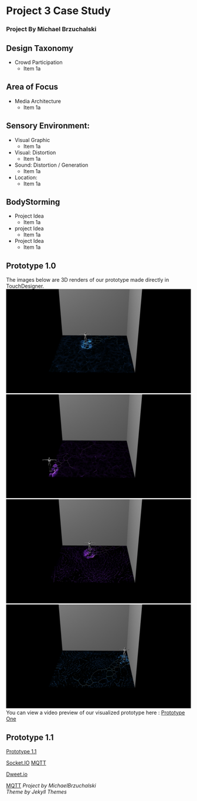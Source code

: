 # Project 3 Case Study 
### Project By Michael Brzuchalski
 
## Design Taxonomy
  * Crowd Participation
    * Item 1a  
    
    
## Area of Focus
* Media Architecture
    * Item 1a
    
    
## Sensory Environment:
  * Visual Graphic
    * Item 1a
  * Visual: Distortion
    * Item 1a
  * Sound: Distortion / Generation
    * Item 1a
  * Location: 
    * Item 1a
    
## BodyStorming
 * Project Idea
    * Item 1a
 * project Idea
    * Item 1a
 * Project Idea
    * Item 1a
    
## Prototype 1.0
The images below are 3D renders of our prototype made directly in TouchDesigner.  
![ImageOne](images/TDMovieOut.0.jpg)
![ImageTwo](images/TDMovieOut.1.jpg)
![ImageThree](images/TDMovieOut.2.jpg)
![ImageFour](images/TDMovieOut.3.jpg)
You can view a video preview of our visualized prototype here : [Prototype One](https://www.youtube.com/watch?v=RlnMgWQJlpA&feature=youtu.be)
## Prototype 1.1
[Prototype 1.1](https://www.youtube.com/watch?v=__j6FiRErwo&feature=youtu.be)


[Socket.IO](https://socket.io/)
[MQTT](https://mqtt.org/)

[Dweet.io](https://mqtt.org/)

[MQTT](https://mqtt.org/) 
*Project by MichaelBrzuchalski*\
*Theme by Jekyll Themes*
